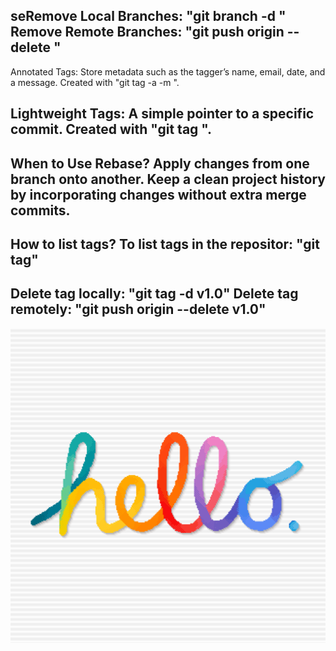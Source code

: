 seRemove Local Branches: "git branch -d <name>"
Remove Remote Branches: "git push origin --delete <name>"
----------------------------------------------------------------------------

Annotated Tags:
Store metadata such as the tagger’s name, email, date, and a message.
Created with "git tag -a <tagname> -m <message>".

Lightweight Tags:
A simple pointer to a specific commit.
Created with "git tag <tagname>".
----------------------------------------------------------------------------

When to Use Rebase?
Apply changes from one branch onto another.
Keep a clean project history by incorporating changes without extra merge commits.
----------------------------------------------------------------------------

How to list tags?
To list tags in the repositor: "git tag"
----------------------------------------------------------------------------

Delete tag locally: "git tag -d v1.0"
Delete tag remotely: "git push origin --delete v1.0"
----------------------------------------------------------------------------

![my image](hello.png)